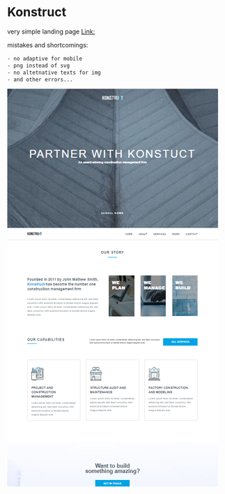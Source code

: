 # Konstruct
very simple landing page
[Link:](https://prystup.github.io/Konstruct/)

mistakes and shortcomings:
```
- no adaptive for mobile
- png instead of svg
- no altetnative texts for img
- and other errors...
```



![Preview](screen(Konstrust).png)
